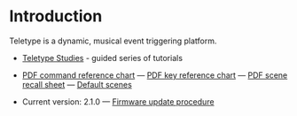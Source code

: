# Introduction

Teletype is a dynamic, musical event triggering platform.

* [Teletype Studies](https://monome.org/docs/modular/teletype/studies-1) - guided series of tutorials
* [PDF command reference chart](https://monome.org/docs/modular/teletype/TT_commands_2.1.pdf)
&mdash; [PDF key reference chart](https://monome.org/docs/modular/teletype/TT_keys_card_1.3.pdf)
&mdash; [PDF scene recall sheet](https://monome.org/docs/modular/teletype/TT_scene_RECALL_sheet.pdf)
&mdash; [Default scenes](http://monome.org/docs/modular/teletype/scenes-1.0/)

* Current version: 2.1.0 
&mdash; [Firmware update procedure](https://monome.org/docs/modular/update/)



